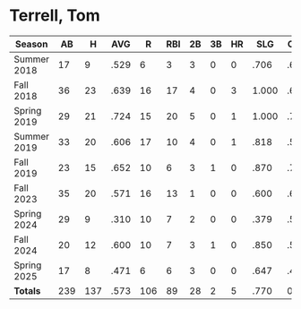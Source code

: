 # Terrell, Tom

| Season      | AB          | H           | AVG         | R           | RBI         | 2B          | 3B          | HR          | SLG         | OBP         | RSP         | SAF         | K           | BB          | PO          | A           | E           | FAVE        | IP          | H           | K           | BB          | R           | ER          | ERA         
| ----------- | ----------- | ----------- | ----------- | ----------- | ----------- | ----------- | ----------- | ----------- | ----------- | ----------- | ----------- | ----------- | ----------- | ----------- | ----------- | ----------- | ----------- | ----------- | ----------- | ----------- | ----------- | ----------- | ----------- | ----------- | ----------- 
| Summer 2018 | 17          | 9           | .529        | 6           | 3           | 3           | 0           | 0           | .706        | .600        | .400        | 0           | 1           | 3           | 6           | 5           | 0           | 1.000       | 0           | 0           | 0           | 0           | 0           | 0           | .000        
| Fall 2018   | 36          | 23          | .639        | 16          | 17          | 4           | 0           | 3           | 1.000       | .649        | .611        | 1           | 0           | 0           | 11          | 23          | 4           | .895        | 0           | 0           | 0           | 0           | 0           | 0           | .000        
| Spring 2019 | 29          | 21          | .724        | 15          | 20          | 5           | 0           | 1           | 1.000       | .724        | .650        | 0           | 0           | 0           | 24          | 6           | 0           | 1.000       | 0           | 0           | 0           | 0           | 0           | 0           | .000        
| Summer 2019 | 33          | 20          | .606        | 17          | 10          | 4           | 0           | 1           | .818        | .588        | .538        | 1           | 0           | 0           | 25          | 5           | 1           | .968        | 0           | 0           | 0           | 0           | 0           | 0           | .000        
| Fall 2019   | 23          | 15          | .652        | 10          | 6           | 3           | 1           | 0           | .870        | .720        | .500        | 0           | 0           | 2           | 12          | 7           | 0           | 1.000       | 0           | 0           | 0           | 0           | 0           | 0           | .000        
| Fall 2023   | 35          | 20          | .571        | 16          | 13          | 1           | 0           | 0           | .600        | .622        | .667        | 2           | 1           | 0           | 15          | 18          | 9           | .786        | 0           | 0           | 0           | 0           | 0           | 0           | .000        
| Spring 2024 | 29          | 9           | .310        | 10          | 7           | 2           | 0           | 0           | .379        | .500        | .231        | 0           | 0           | 1           | 10          | 22          | 6           | .842        | 0           | 0           | 0           | 0           | 0           | 0           | .000        
| Fall 2024   | 20          | 12          | .600        | 10          | 7           | 3           | 1           | 0           | .850        | .565        | .667        | 2           | 0           | 1           | 27          | 0           | 0           | 1.000       | 0           | 0           | 0           | 0           | 0           | 0           | .000        
| Spring 2025 | 17          | 8           | .471        | 6           | 6           | 3           | 0           | 0           | .647        | .444        | .571        | 1           | 0           | 0           | 14          | 0           | 1           | .933        | 0           | 0           | 0           | 0           | 0           | 0           | .000        
| **Totals**  | 239         | 137         | .573        | 106         | 89          | 28          | 2           | 5           | .770        | 0           | 0           | 7           | 2           | 7           | 144         | 86          | 21          | .916        | 0.0         | 0           | 0           | 0           | 0           | 0           | 0           
